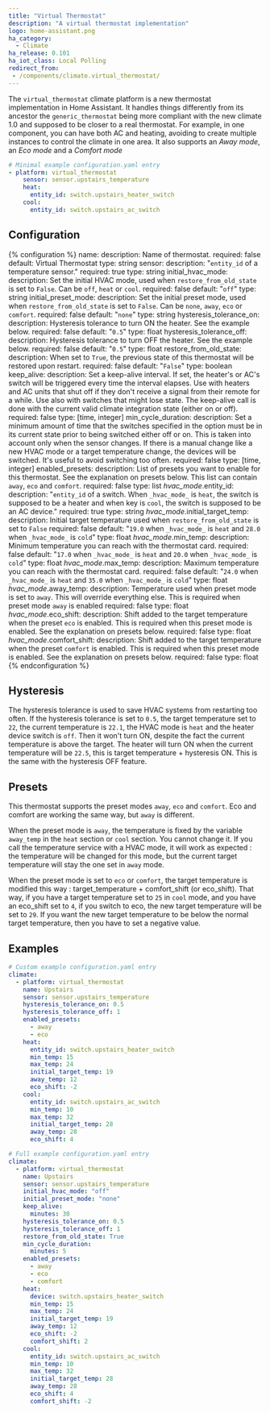 ```yaml
---
title: "Virtual Thermostat"
description: "A virtual thermostat implementation"
logo: home-assistant.png
ha_category:
  - Climate
ha_release: 0.101
ha_iot_class: Local Polling
redirect_from:
 - /components/climate.virtual_thermostat/
---
```


The `virtual_thermostat` climate platform is a new thermostat implementation in Home Assistant. It handles things differently from its ancestor the `generic_thermostat` being more compliant with the new climate 1.0 and supposed to be closer to a real thermostat. For example, in one component, you can have both AC and heating, avoiding to create multiple instances to control the climate in one area. It also supports an _Away mode_, an _Eco mode_ and a _Comfort mode_

```yaml
# Minimal example configuration.yaml entry
- platform: virtual_thermostat
    sensor: sensor.upstairs_temperature
    heat:
      entity_id: switch.upstairs_heater_switch
    cool:
      entity_id: switch.upstairs_ac_switch
```

## Configuration

{% configuration %}
name:
  description: Name of thermostat.
  required: false
  default: Virtual Thermostat
  type: string
sensor:
  description: "`entity_id` of a temperature sensor."
  required: true
  type: string
initial_hvac_mode:
  description: Set the initial HVAC mode, used when `restore_from_old_state` is set to `False`. Can be `off`, `heat` or `cool`.
  required: false
  default: "`off`"
  type: string
initial_preset_mode:
  description: Set the initial preset mode, used when `restore_from_old_state` is set to `False`. Can be `none`, `away`, `eco` or `comfort`.
  required: false
  default: "`none`"
  type: string
hysteresis_tolerance_on:
  description: Hysteresis tolerance to turn ON the heater. See the example below.
  required: false
  default: "`0.5`"
  type: float
hysteresis_tolerance_off:
  description: Hysteresis tolerance to turn OFF the heater. See the example below.
  required: false
  default: "`0.5`"
  type: float
restore_from_old_state:
  description: When set to `True`, the previous state of this thermostat will be restored upon restart.
  required: false
  default: "`False`"
  type: boolean
keep_alive:
  description: Set a keep-alive interval. If set, the heater's or AC's switch will be triggered every time the interval elapses. Use with heaters and AC units that shut off if they don't receive a signal from their remote for a while. Use also with switches that might lose state. The keep-alive call is done with the current valid climate integration state (either on or off).
  required: false
  type: [time, integer]
min_cycle_duration:
  description: Set a minimum amount of time that the switches specified in the option must be in its current state prior to being switched either off or on. This is taken into account only when the sensor changes. If there is a manual change like a new HVAC mode or a target temperature change, the devices will be switched. It's useful to avoid switching too often.
  required: false
  type: [time, integer]
enabled_presets:
  description: List of presets you want to enable for this thermostat. See the explanation on presets below. This list can contain `away`, `eco` and `comfort`.
  required: false
  type: list
_hvac_mode_.entity_id:
  description: "`entity_id` of a switch. When `_hvac_mode_` is `heat`, the switch is supposed to be a heater and when key is `cool`, the switch is supposed to be an AC device."
  required: true
  type: string
_hvac_mode_.initial_target_temp:
  description: Initial target temperature used when `restore_from_old_state` is set to `False`
  required: false
  default: "`19.0` when `_hvac_mode_` is `heat` and `28.0` when `_hvac_mode_` is `cold`"
  type: float
_hvac_mode_.min_temp:
  description: Minimum temperature you can reach with the thermostat card.
  required: false
  default: "`17.0` when `_hvac_mode_` is `heat` and `20.0` when `_hvac_mode_` is `cold`"
  type: float
_hvac_mode_.max_temp:
  description: Maximum temperature you can reach with the thermostat card.
  required: false
  default: "`24.0` when `_hvac_mode_` is `heat` and `35.0` when `_hvac_mode_` is `cold`"
  type: float
_hvac_mode_.away_temp:
  description: Temperature used when preset mode is set to `away`. This will override everything else. This is required when preset mode `away` is enabled
  required: false
  type: float
_hvac_mode_.eco_shift:
  description: Shift added to the target temperature when the preset `eco` is enabled. This is required when this preset mode is enabled. See the explanation on presets below.
  required: false
  type: float
_hvac_mode_.comfort_shift:
  description: Shift added to the target temperature when the preset `comfort` is enabled. This is required when this preset mode is enabled. See the explanation on presets below.
  required: false
  type: float
{% endconfiguration %}

## Hysteresis

The hysteresis tolerance is used to save HVAC systems from restarting too often. If the hysteresis tolerance is set to `0.5`, the target temperature set to `22`, the current temperature is `22.1`, the HVAC mode is `heat` and the heater device switch is `off`. Then it won't turn ON, despite the fact the current temperature is above the target. The heater will turn ON when the current temperature will be `22.5`, this is target temperature + hysteresis ON. This is the same with the hysteresis OFF feature.

## Presets

This thermostat supports the preset modes `away`, `eco` and `comfort`. Eco and comfort are working the same way, but `away` is different.

When the preset mode is `away`, the temperature is fixed by the variable `away_temp` in the `heat` section or `cool` section. You cannot change it. If you call the temperature service with a HVAC mode, it will work as expected : the temperature will be changed for this mode, but the current target temperature will stay the one set in `away` mode.

When the preset mode is set to `eco` or `comfort`, the target temperature is modified this way : target_temperature + comfort_shift (or eco_shift). That way, if you have a target temperature set to `25` in `cool` mode, and you have an eco_shift set to `4`, if you switch to eco, the new target temperature will be set to `29`. If you want the new target temperature to be below the normal target temperature, then you have to set a negative value.

## Examples

```yaml
# Custom example configuration.yaml entry
climate:  
  - platform: virtual_thermostat
    name: Upstairs
    sensor: sensor.upstairs_temperature
    hysteresis_tolerance_on: 0.5
    hysteresis_tolerance_off: 1
    enabled_presets:
      - away
      - eco
    heat:
      entity_id: switch.upstairs_heater_switch
      min_temp: 15
      max_temp: 24
      initial_target_temp: 19
      away_temp: 12
      eco_shift: -2
    cool:
      entity_id: switch.upstairs_ac_switch
      min_temp: 10
      max_temp: 32
      initial_target_temp: 28
      away_temp: 28
      eco_shift: 4
```

```yaml
# Full example configuration.yaml entry
climate:  
  - platform: virtual_thermostat
    name: Upstairs
    sensor: sensor.upstairs_temperature
    initial_hvac_mode: "off"
    initial_preset_mode: "none"
    keep_alive:
      minutes: 30
    hysteresis_tolerance_on: 0.5
    hysteresis_tolerance_off: 1
    restore_from_old_state: True
    min_cycle_duration:
      minutes: 5
    enabled_presets:
      - away
      - eco
      - comfort
    heat:
      device: switch.upstairs_heater_switch
      min_temp: 15
      max_temp: 24
      initial_target_temp: 19
      away_temp: 12
      eco_shift: -2
      comfort_shift: 2
    cool:
      entity_id: switch.upstairs_ac_switch
      min_temp: 10
      max_temp: 32
      initial_target_temp: 28
      away_temp: 28
      eco_shift: 4
      comfort_shift: -2
```
